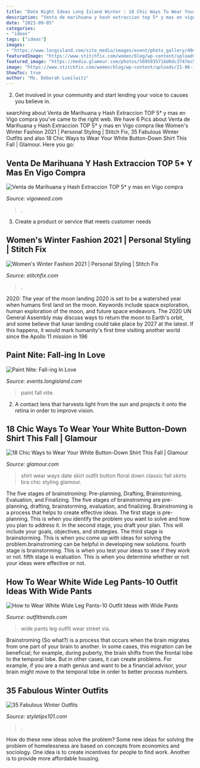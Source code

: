 ```yaml
---
title: "Date Night Ideas Long Island Winter : 18 Chic Ways To Wear Your White Button-down Shirt This Fall"
description: "Venta de marihuana y hash extraccion top 5* y mas en vigo compra"
date: "2023-09-05"
categories:
- "ideas"
tags: ["ideas"]
images:
- "https://www.longisland.com/site_media/images/event/photo_gallery/4049756_1_l.jpg"
featuredImage: "https://www.stitchfix.com/women/blog/wp-content/uploads/21-06-14_Set_A_W_OLD_v3_1x1-scaled.jpeg"
featured_image: "https://media.glamour.com/photos/5695935716d0dc3747ec5c27/master/w_1024,c_limit/fashion-2015-11-white-shirt-outfit-ideas-date-black-bra-floral-skirt-the-glamorai-main.jpg"
image: "https://www.stitchfix.com/women/blog/wp-content/uploads/21-06-14_Set_A_W_OLD_v3_1x1-scaled.jpeg"
ShowToc: true
author: "Ms. Deborah Lueilwitz"
---
```



2. Get involved in your community and start lending your voice to causes you believe in.

	

		
searching about Venta de Marihuana y Hash Extraccion TOP 5* y mas en Vigo compra you've came to the right web. We have 6 Pics about Venta de Marihuana y Hash Extraccion TOP 5* y mas en Vigo compra like Women&#039;s Winter Fashion 2021 | Personal Styling | Stitch Fix, 35 Fabulous Winter Outfits and also 18 Chic Ways to Wear Your White Button-Down Shirt This Fall | Glamour. Here you go:
		
    
## Venta De Marihuana Y Hash Extraccion TOP 5* Y Mas En Vigo Compra

<img loading=lazy src="https://vigoweed.com/wp-content/uploads/2020/09/IMG-20200728-WA0040.jpg" onerror="this.onerror=null;this.src='https://tse2.mm.bing.net/th?id=OIP.pECiQiyUp9lH-A2BKW5X7QHaJ4&amp;pid=15.1';" alt="Venta de Marihuana y Hash Extraccion TOP 5* y mas en Vigo compra">

_Source: vigoweed.com_

>. 

	

3. Create a product or service that meets customer needs

    
## Women&#039;s Winter Fashion 2021 | Personal Styling | Stitch Fix

<img loading=lazy src="https://www.stitchfix.com/women/blog/wp-content/uploads/21-06-14_Set_A_W_OLD_v3_1x1-scaled.jpeg" onerror="this.onerror=null;this.src='https://tse2.mm.bing.net/th?id=OIP.CRuXk215qdW1VaW2C0pBLQHaHa&amp;pid=15.1';" alt="Women&#039;s Winter Fashion 2021 | Personal Styling | Stitch Fix">

_Source: stitchfix.com_

>. 

	

2020: The year of the moon landing
2020 is set to be a watershed year when humans first land on the moon. Keywords include space exploration, human exploration of the moon, and future space endeavors. The 2020 UN General Assembly may discuss ways to return the moon to Earth's orbit, and some believe that lunar landing could take place by 2027 at the latest. If this happens, it would mark humanity's first time visiting another world since the Apollo 11 mission in 196
    
## Paint Nite: Fall-ing In Love

<img loading=lazy src="https://www.longisland.com/site_media/images/event/photo_gallery/4049756_1_l.jpg" onerror="this.onerror=null;this.src='https://tse4.mm.bing.net/th?id=OIP.GfYkcEH40PhfCHJDeZgG_wHaJb&amp;pid=15.1';" alt="Paint Nite: Fall-ing In Love">

_Source: events.longisland.com_

>paint fall nite. 

	

2. A contact lens that harvests light from the sun and projects it onto the retina in order to improve vision.

    
## 18 Chic Ways To Wear Your White Button-Down Shirt This Fall | Glamour

<img loading=lazy src="https://media.glamour.com/photos/5695935716d0dc3747ec5c27/master/w_1024,c_limit/fashion-2015-11-white-shirt-outfit-ideas-date-black-bra-floral-skirt-the-glamorai-main.jpg" onerror="this.onerror=null;this.src='https://tse4.mm.bing.net/th?id=OIP.9XcYl8GW9sWrwIx3epoiPgHaLH&amp;pid=15.1';" alt="18 Chic Ways to Wear Your White Button-Down Shirt This Fall | Glamour">

_Source: glamour.com_

>shirt wear ways date skirt outfit button floral down classic fall skirts bra chic styling glamour. 

	

The five stages of brainstroming: Pre-planning, Drafting, Brainstorming, Evaluation, and Finalizing.
The five stages of brainstroming are pre-planning, drafting, brainstorming, evaluation, and finalizing. Brainstroming is a process that helps to create effective ideas. The first stage is pre-planning. This is when you identify the problem you want to solve and how you plan to address it. In the second stage, you draft your plan. This will include your goals, objectives, and strategies. The third stage is brainstorming. This is when you come up with ideas for solving the problem.brainstroming can be helpful in developing new solutions. fourth stage is brainstorming. This is when you test your ideas to see if they work or not. fifth stage is evaluation. This is when you determine whether or not your ideas were effective or not.

    
## How To Wear White Wide Leg Pants-10 Outfit Ideas With Wide Pants

<img loading=lazy src="https://www.outfittrends.com/wp-content/uploads/2016/08/white-wide-leg-pants-street-style-1.png" onerror="this.onerror=null;this.src='https://tse2.mm.bing.net/th?id=OIP.GozrCCrUGJfh0kJpE0-EhwHaJ4&amp;pid=15.1';" alt="How to Wear White Wide Leg Pants-10 Outfit Ideas with Wide Pants">

_Source: outfittrends.com_

>wide pants leg outfit wear street via. 

	

Brainstroming (So what?) is a process that occurs when the brain migrates from one part of your brain to another. In some cases, this migration can be beneficial; for example, during puberty, the brain shifts from the frontal lobe to the temporal lobe. But in other cases, it can create problems. For example, if you are a math genius and want to be a financial advisor, your brain might move to the temporal lobe in order to better process numbers.

    
## 35 Fabulous Winter Outfits

<img loading=lazy src="https://styletips101.com/wp-content/uploads/2016/12/winter-outfit31-485x1024.jpg" onerror="this.onerror=null;this.src='https://tse2.mm.bing.net/th?id=OIP.ITJh3yKA9y6R4wOwUSGx-AHaPo&amp;pid=15.1';" alt="35 Fabulous Winter Outfits">

_Source: styletips101.com_

>. 

	

How do these new ideas solve the problem?
Some new ideas for solving the problem of homelessness are based on concepts from economics and sociology. One idea is to create incentives for people to find work. Another is to provide more affordable housing.

